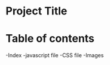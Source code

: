 # Project Title
<!-- TRAVEL TOURS PROJECT-->

<!--It is an Travel Tour Services Projectproject-->

# Table of contents
-Index
-javascript file
-CSS file
-Images

<!-- Note: w3schools educational website has been used-->